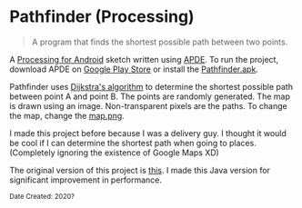 # Pathfinder (Processing)
> A program that finds the shortest possible path between two points.

A [Processing for Android](https://android.processing.org/) sketch written using [APDE](https://github.com/Calsign/APDE).
To run the project, download APDE on [Google Play Store](https://play.google.com/store/apps/details?id=com.calsignlabs.apde) or install the [Pathfinder.apk](Pathfinder.apk).

Pathfinder uses [Dijkstra's algorithm](https://en.wikipedia.org/wiki/Dijkstra%27s_algorithm) to determine the shortest possible path between point A and point B.
The points are randomly generated.
The map is drawn using an image. Non-transparent pixels are the paths.
To change the map, change the [map.png](data/map.png).

I made this project before because I was a delivery guy. I thought it would be cool if I can determine the shortest path when going to places. (Completely ignoring the existence of Google Maps XD)

The original version of this project is [this](https://github.com/NadieFiind/Pathfinder). I made this Java version for significant improvement in performance.

<sub>Date Created: 2020?</sub>
